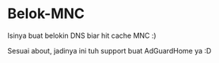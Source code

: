 # Belok-MNC
Isinya buat belokin DNS biar hit cache MNC :)

Sesuai about, jadinya ini tuh support buat AdGuardHome ya :D
